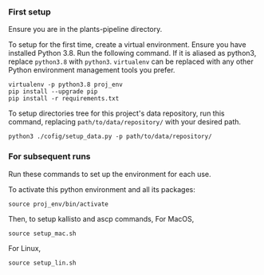 ### First setup

Ensure you are in the plants-pipeline directory.

To setup for the first time, create a virtual environment. Ensure you have installed Python 3.8. Run the following command. If it is aliased as python3, replace `python3.8` with `python3`. `virtualenv` can be replaced with any other Python environment management tools you prefer.
```
virtualenv -p python3.8 proj_env
pip install --upgrade pip
pip install -r requirements.txt
```

To setup directories tree for this project's data repository, run this command, replacing `path/to/data/repository/` with your desired path.
```
python3 ./cofig/setup_data.py -p path/to/data/repository/
```

### For subsequent runs

Run these commands to set up the environment for each use.

To activate this python environment and all its packages:
```
source proj_env/bin/activate
```

Then, to setup kallisto and ascp commands,
For MacOS,
```
source setup_mac.sh
```
For Linux,
```
source setup_lin.sh
```
